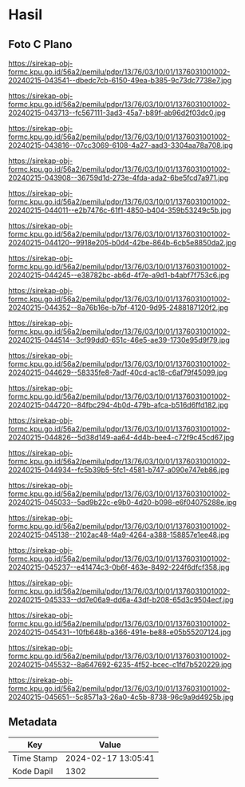 # Hasil

## Foto C Plano

https://sirekap-obj-formc.kpu.go.id/56a2/pemilu/pdpr/13/76/03/10/01/1376031001002-20240215-043541--dbedc7cb-6150-49ea-b385-9c73dc7738e7.jpg

https://sirekap-obj-formc.kpu.go.id/56a2/pemilu/pdpr/13/76/03/10/01/1376031001002-20240215-043713--fc567111-3ad3-45a7-b89f-ab96d2f03dc0.jpg

https://sirekap-obj-formc.kpu.go.id/56a2/pemilu/pdpr/13/76/03/10/01/1376031001002-20240215-043816--07cc3069-6108-4a27-aad3-3304aa78a708.jpg

https://sirekap-obj-formc.kpu.go.id/56a2/pemilu/pdpr/13/76/03/10/01/1376031001002-20240215-043908--36759d1d-273e-4fda-ada2-6be5fcd7a971.jpg

https://sirekap-obj-formc.kpu.go.id/56a2/pemilu/pdpr/13/76/03/10/01/1376031001002-20240215-044011--e2b7476c-61f1-4850-b404-359b53249c5b.jpg

https://sirekap-obj-formc.kpu.go.id/56a2/pemilu/pdpr/13/76/03/10/01/1376031001002-20240215-044120--9918e205-b0d4-42be-864b-6cb5e8850da2.jpg

https://sirekap-obj-formc.kpu.go.id/56a2/pemilu/pdpr/13/76/03/10/01/1376031001002-20240215-044245--e38782bc-ab6d-4f7e-a9d1-b4abf7f753c6.jpg

https://sirekap-obj-formc.kpu.go.id/56a2/pemilu/pdpr/13/76/03/10/01/1376031001002-20240215-044352--8a76b16e-b7bf-4120-9d95-2488187120f2.jpg

https://sirekap-obj-formc.kpu.go.id/56a2/pemilu/pdpr/13/76/03/10/01/1376031001002-20240215-044514--3cf99dd0-651c-46e5-ae39-1730e95d9f79.jpg

https://sirekap-obj-formc.kpu.go.id/56a2/pemilu/pdpr/13/76/03/10/01/1376031001002-20240215-044629--58335fe8-7adf-40cd-ac18-c6af79f45099.jpg

https://sirekap-obj-formc.kpu.go.id/56a2/pemilu/pdpr/13/76/03/10/01/1376031001002-20240215-044720--84fbc294-4b0d-479b-afca-b516d6ffd182.jpg

https://sirekap-obj-formc.kpu.go.id/56a2/pemilu/pdpr/13/76/03/10/01/1376031001002-20240215-044826--5d38d149-aa64-4d4b-bee4-c72f9c45cd67.jpg

https://sirekap-obj-formc.kpu.go.id/56a2/pemilu/pdpr/13/76/03/10/01/1376031001002-20240215-044934--fc5b39b5-5fc1-4581-b747-a090e747eb86.jpg

https://sirekap-obj-formc.kpu.go.id/56a2/pemilu/pdpr/13/76/03/10/01/1376031001002-20240215-045033--5ad9b22c-e9b0-4d20-b098-e6f04075288e.jpg

https://sirekap-obj-formc.kpu.go.id/56a2/pemilu/pdpr/13/76/03/10/01/1376031001002-20240215-045138--2102ac48-f4a9-4264-a388-158857e1ee48.jpg

https://sirekap-obj-formc.kpu.go.id/56a2/pemilu/pdpr/13/76/03/10/01/1376031001002-20240215-045237--e41474c3-0b6f-463e-8492-224f6dfcf358.jpg

https://sirekap-obj-formc.kpu.go.id/56a2/pemilu/pdpr/13/76/03/10/01/1376031001002-20240215-045333--dd7e06a9-dd6a-43df-b208-65d3c9504ecf.jpg

https://sirekap-obj-formc.kpu.go.id/56a2/pemilu/pdpr/13/76/03/10/01/1376031001002-20240215-045431--10fb648b-a366-491e-be88-e05b55207124.jpg

https://sirekap-obj-formc.kpu.go.id/56a2/pemilu/pdpr/13/76/03/10/01/1376031001002-20240215-045532--8a647692-6235-4f52-bcec-c1fd7b520229.jpg

https://sirekap-obj-formc.kpu.go.id/56a2/pemilu/pdpr/13/76/03/10/01/1376031001002-20240215-045651--5c8571a3-26a0-4c5b-8738-96c9a9d4925b.jpg


## Metadata

| Key        | Value               |
| ---------- | ------------------- |
| Time Stamp | 2024-02-17 13:05:41 |
| Kode Dapil | 1302                |



